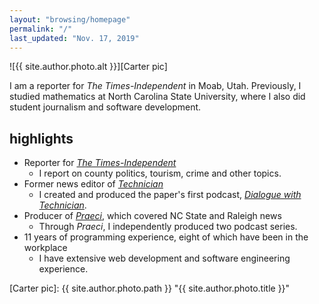 ```yaml
---
layout: "browsing/homepage"
permalink: "/"
last_updated: "Nov. 17, 2019"
---
```


![{{ site.author.photo.alt }}][Carter pic]

I am a reporter for _The Times-Independent_ in Moab, Utah. Previously, I studied mathematics at North Carolina State University, where I also did student journalism and software development.

## highlights

* Reporter for _[The Times-Independent]_
    * I report on county politics, tourism, crime and other topics.
* Former news editor of _[Technician]_
    * I created and produced the paper's first podcast, _[Dialogue with Technician]_.
* Producer of _[Praeci]_, which covered NC State and Raleigh news
    * Through _Praeci_, I independently produced two podcast series.
* 11 years of programming experience, eight of which have been in the workplace
    * I have extensive web development and software engineering experience.

[Carter pic]: {{ site.author.photo.path }} "{{ site.author.photo.title }}"

[Dialogue with Technician]: https://overcast.fm/itunes1275744725/dialogue-with-technician
[Praeci]: https://praeci.com
[Technician]: https://technicianonline.com
[The Journal]: https://the-journal.com
[The Times-Independent]: https://moabtimes.com
